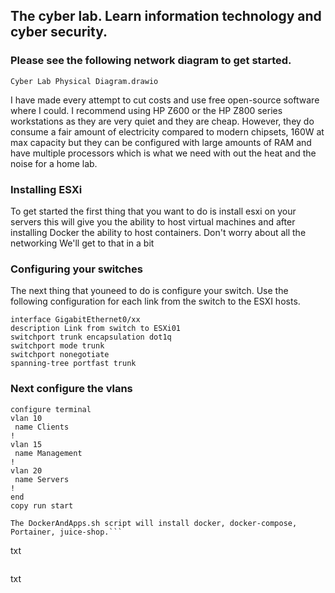 ## The cyber lab. Learn information technology and cyber security.

### Please see the following network diagram to get started. 
`Cyber Lab Physical Diagram.drawio`

I have made every attempt to cut costs and use free open-source software where I could.
I recommend using HP Z600 or the HP Z800 series workstations as they are very quiet and they are cheap. However, they do consume a fair amount of electricity compared to modern chipsets, 160W at max capacity but they can be configured with large amounts of RAM and have multiple processors which is what we need with out the heat and the noise for a home lab. 

### Installing ESXi
To get started the first thing that you want to do is install esxi on your servers this will give you the ability to host virtual machines and after installing Docker the ability to host containers.
Don't worry about all the networking We'll get to that in a bit

### Configuring your switches
The next thing that youneed to do is configure your switch. Use the following configuration for each link from the switch to the ESXI hosts.

```
interface GigabitEthernet0/xx
description Link from switch to ESXi01 
switchport trunk encapsulation dot1q
switchport mode trunk
switchport nonegotiate
spanning-tree portfast trunk
```
### Next configure the vlans 
```
configure terminal
vlan 10
 name Clients
!
vlan 15
 name Management
!
vlan 20
 name Servers
!
end
copy run start
```

```
The DockerAndApps.sh script will install docker, docker-compose, Portainer, juice-shop.```

```
txt
```

```
txt
```
